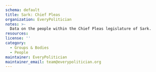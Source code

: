 ```yaml
---
schema: default
title: Sark: Chief Pleas
organization: EveryPolitician
notes: >-
  Data on the people within the Chief Pleas legislature of Sark.
resources:
license: ''
category:
  - Groups & Bodies
  - People
maintainer: EveryPolitician
maintainer_email: team@everypolitician.org
---
```

